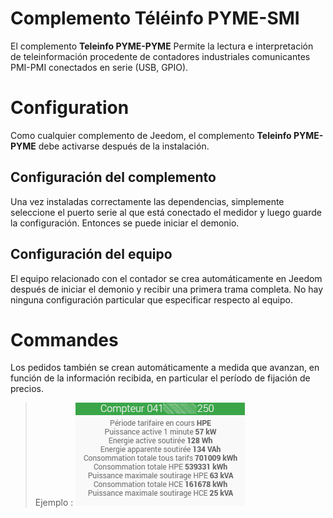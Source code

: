 # Complemento Téléinfo PYME-SMI

El complemento **Teleinfo PYME-PYME** Permite la lectura e interpretación de teleinformación procedente de contadores industriales comunicantes PMI-PMI conectados en serie (USB, GPIO).

# Configuration

Como cualquier complemento de Jeedom, el complemento **Teleinfo PYME-PYME** debe activarse después de la instalación.

## Configuración del complemento

Una vez instaladas correctamente las dependencias, simplemente seleccione el puerto serie al que está conectado el medidor y luego guarde la configuración. Entonces se puede iniciar el demonio.

## Configuración del equipo

El equipo relacionado con el contador se crea automáticamente en Jeedom después de iniciar el demonio y recibir una primera trama completa. No hay ninguna configuración particular que especificar respecto al equipo.

# Commandes

Los pedidos también se crean automáticamente a medida que avanzan, en función de la información recibida, en particular el período de fijación de precios.

>Ejemplo :
>![Ejemplo de mosaico](../images/tile.png)
